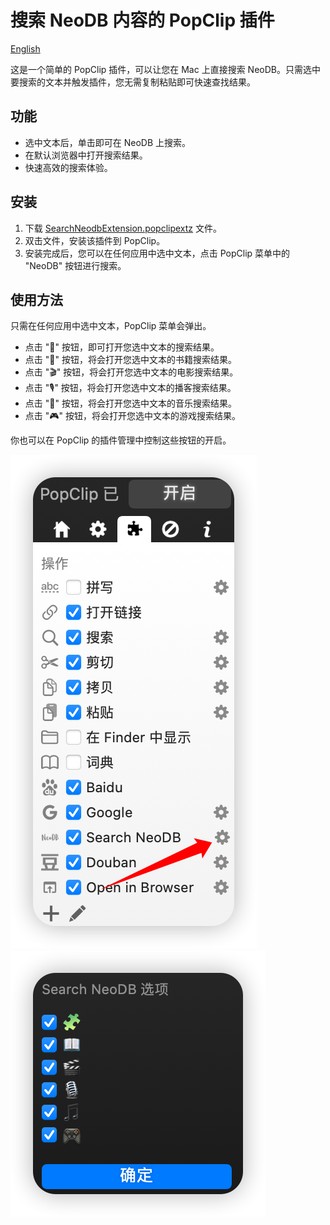 # 搜索 NeoDB 内容的 PopClip 插件

[English](https://github.com/Wooden-Robot/Search-NeoDB-PopClip/blob/main/README_en.md)

这是一个简单的 PopClip 插件，可以让您在 Mac 上直接搜索 NeoDB。只需选中要搜索的文本并触发插件，您无需复制粘贴即可快速查找结果。

## 功能

- 选中文本后，单击即可在 NeoDB 上搜索。
- 在默认浏览器中打开搜索结果。
- 快速高效的搜索体验。

## 安装

1. 下载 [SearchNeodbExtension.popclipextz](https://github.com/Wooden-Robot/Search-NeoDB-PopClip/releases/download/v0.02/SearchNeodbExtension.popclipextz) 文件。
2. 双击文件，安装该插件到 PopClip。
3. 安装完成后，您可以在任何应用中选中文本，点击 PopClip 菜单中的 "NeoDB" 按钮进行搜索。

## 使用方法

只需在任何应用中选中文本，PopClip 菜单会弹出。

- 点击 "🧩" 按钮，即可打开您选中文本的搜索结果。
- 点击 "📖" 按钮，将会打开您选中文本的书籍搜索结果。
- 点击 "🎬" 按钮，将会打开您选中文本的电影搜索结果。
- 点击 "🎙️" 按钮，将会打开您选中文本的播客搜索结果。
- 点击 "🎵" 按钮，将会打开您选中文本的音乐搜索结果。
- 点击 "🎮" 按钮，将会打开您选中文本的游戏搜索结果。

你也可以在 PopClip 的插件管理中控制这些按钮的开启。

![1.png](/images/1.png)  
![2.png](/images/2.png)  
